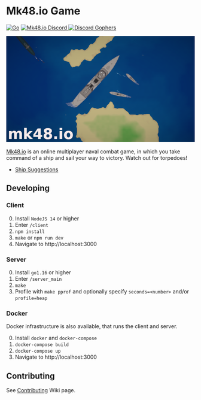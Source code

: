 # Mk48.io Game

[![Go](https://github.com/SoftbearStudios/mk48/actions/workflows/go.yml/badge.svg)](https://github.com/SoftbearStudios/mk48/actions/workflows/go.yml)
<a href='https://discord.gg/YMheuFQWTX'>
  <img src='https://img.shields.io/badge/Mk48.io-%23announcements-blue.svg' alt='Mk48.io Discord' />
</a>
<a href='https://discord.gg/UQmcwM9NGr'>
  <img src='https://img.shields.io/badge/Discord%20Gophers-%23mk48io-blue.svg' alt='Discord Gophers' />
</a>

![Logo](/client/static/logo-712.png)

[Mk48.io](https://mk48.io) is an online multiplayer naval combat game, in which you take command of a ship and sail your way to victory. Watch out for torpedoes!

- [Ship Suggestions](https://github.com/SoftbearStudios/mk48/discussions/132)

## Developing

### Client

0. Install `NodeJS 14` or higher
1. Enter `/client`
2. `npm install`
3. `make` or `npm run dev`
4. Navigate to http://localhost:3000

### Server

0. Install `go1.16` or higher
1. Enter `/server_main`
2. `make`
3. Profile with `make pprof` and optionally specify `seconds=<number>` and/or `profile=heap`

### Docker

Docker infrastructure is also available, that runs the client and server.

0. Install `docker` and `docker-compose`
1. `docker-compose build`
2. `docker-compose up`
3. Navigate to http://localhost:3000

## Contributing
See [Contributing](https://github.com/SoftbearStudios/mk48/wiki/Contributing) Wiki page.
